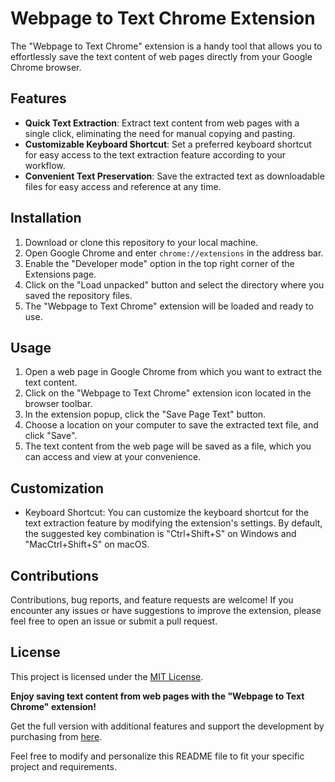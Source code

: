 # Webpage to Text Chrome Extension

The "Webpage to Text Chrome" extension is a handy tool that allows you to effortlessly save the text content of web pages directly from your Google Chrome browser.

## Features

- **Quick Text Extraction**: Extract text content from web pages with a single click, eliminating the need for manual copying and pasting.
- **Customizable Keyboard Shortcut**: Set a preferred keyboard shortcut for easy access to the text extraction feature according to your workflow.
- **Convenient Text Preservation**: Save the extracted text as downloadable files for easy access and reference at any time.

## Installation

1. Download or clone this repository to your local machine.
2. Open Google Chrome and enter `chrome://extensions` in the address bar.
3. Enable the "Developer mode" option in the top right corner of the Extensions page.
4. Click on the "Load unpacked" button and select the directory where you saved the repository files.
5. The "Webpage to Text Chrome" extension will be loaded and ready to use.

## Usage

1. Open a web page in Google Chrome from which you want to extract the text content.
2. Click on the "Webpage to Text Chrome" extension icon located in the browser toolbar.
3. In the extension popup, click the "Save Page Text" button.
4. Choose a location on your computer to save the extracted text file, and click "Save".
5. The text content from the web page will be saved as a file, which you can access and view at your convenience.

## Customization

- Keyboard Shortcut: You can customize the keyboard shortcut for the text extraction feature by modifying the extension's settings. By default, the suggested key combination is "Ctrl+Shift+S" on Windows and "MacCtrl+Shift+S" on macOS.

## Contributions

Contributions, bug reports, and feature requests are welcome! If you encounter any issues or have suggestions to improve the extension, please feel free to open an issue or submit a pull request.

## License

This project is licensed under the [MIT License](LICENSE).

**Enjoy saving text content from web pages with the "Webpage to Text Chrome" extension!**

Get the full version with additional features and support the development by purchasing from [here](https://fluttydev.gumroad.com/l/Webpagetotextchrome).

Feel free to modify and personalize this README file to fit your specific project and requirements.
